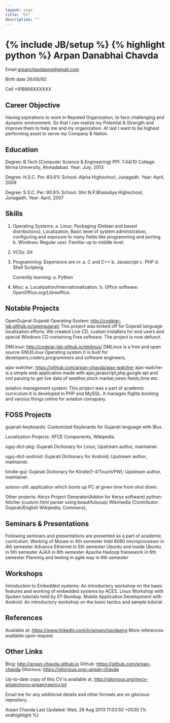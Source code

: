 ```yaml
---
layout: page
title: "CV"
description: ""
---
```

{% include JB/setup %}
{% highlight python %}
Arpan Danabhai Chavda
=====================

 Email
  arpanchavdaeng@gmail.com

 Birth date
  26/06/92

 Cell
  +918866XXXXXX

Career Objective
----------------
 Having aspirations to work in Reputed Organization, to face challenging 
 and dynamic environment, So that I can realize my Potential & Strength 
 and improve them to help me and my organization. 
 At last I want to be highest performing asset to serve my Company & Nation.

Education
---------
 Degree: B.Tech.(Computer Science & Engineering)
 PPI: 7.44/10
 College: Nirma University, Ahmadabad.
 Year: July, 2013

 Degree: H.S.C.
 Per.:83.6%
 School: Alpha Highschool, Junagadh.
 Year: April, 2009

 Degree: S.S.C.
 Per.:90.8%
 School: Shri N.P.Bhalodiya Highschool, Junagadh.
 Year: April, 2007

Skills
------
 1. Operating Systems:
    a. Linux: Packaging (Debian and based distributions), Localization, Basic
       level of system administration, configuring and exposure to many fields
       like programming and porting.
    b. Windows: Regular user. Familiar up to middle level.

 2. VCSs:
    Git

 3. Programming:
    Experience are in:
    a. C and C++
    b. Javascript
    c. PHP
    d. Shell Scripting
    
    Currently learning:
    a. Python

 4. Misc:
    a. Localization/Internationalization.
    b. Office software: OpenOffice.org/Libreoffice.

Notable Projects
----------------
 OpenGujarat Gujarati Operating System: <http://codejar-lab.github.io/opengujarat/>
  This project was kicked off for Gujarati language localization efforts. We
  created Live CD, custom installers for end users and special Windows CD
  containing Free software. The project is now defunct.

 DMLinux: <http://codejar-lab.github.io/dmlinux/>
  DMLinux is a free and open source GNU/Linux Operating system.It is built for
  developers,coders,programmers and software engineers.

 ajax-watcher: <https://github.com/arpan-chavda/ajax-watcher>
  ajax-watcher is a simple web application made with ajax,javascript,php,google api 
  and xml parsing to get live data of weather,stock market,news feeds,time etc.

 aviation management system:
  This project was a part of academic curriculum.It is developed in PHP and MySQL.
  It manages flights booking and varoius things online for aviation comapany.

FOSS Projects
-------------
 gujarati-keyboards: Customized Keyboards for Gujarati language with IBus

 Localization Projects: XFCE Components, Wikipedia.

 oguj-dict-pkg: Gujarati Dictionary for Linux; Upstream author, maintainer.

 oguj-dict-android: Gujarati Dictionary for Android; Upstream author, maintainer.
 
 kindle-guj: Gujarati Dictionary for Kindle(1-4/Touch/PW); Upstream author, maintainer.

 autoon-util: application which boots up PC at given time from shut down.

 Other projects: Keryx Project Generator(Addon for Keryx software)
                 python-fetcher (custom html parser using beautifulsoup)
                 Wikimedia (Contributor: Gujarati/English Wikipedia, Commons),

Seminars & Presentations
------------------------
 Following seminars and presentations are presented as a part of academic curriculum:
  Working of Mouse in 4th semester 
  Intel 8080 microprocessor in 4th semester
  Advance Ethernet in 5th semester
  Ubuntu and inside Ubuntu in 5th semester
  AJAX in 6th semester
  Apache Hadoop framework in 6th semester
  Planning and testing in agile way in 6th semester

Workshops
---------
 Introduction to Embedded systems: 
  An introductory workshop on the basic features and working of embedded systems by ACES.
 Linux Workshop with Spoken tutorials held by IIT-Bombay.
 Mobile Application Development with Android: 
  An introductory workshop on the basic tactics and sample tutorial .

References
----------
 Available at: https://www.linkedin.com/in/arpanchavdaeng
 More references available upon request.

Other Links
-----------
 Blog: http://arpan-chavda.github.io
 Github: https://github.com/arpan-chavda
 Gitorious: https://gitorious.org/~arpan-chavda

Up-to-date copy of this CV is available at,
 http://gitorious.org/mycv-arpan/mycv-arpan/raw/cv.txt

Email me for any additional details and other formats are on gitorious repository.

Arpan Chavda
Last Updated: Wed, 28 Aug 2013 11:03:50 +0530
{% endhighlight %}
